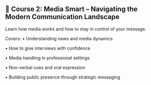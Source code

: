 ## 📰 Course 2: Media Smart – Navigating the Modern Communication Landscape

Learn how media works and how to stay in control of your message.

Covers:
•	Understanding news and media dynamics

•	How to give interviews with confidence

•	Media handling in professional settings

•	Non-verbal cues and oral expression

•	Building public presence through strategic messaging

